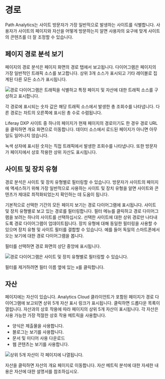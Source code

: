 # 경로

Path Analytics는 사이트 방문자가 가장 일반적으로 발생하는 사이트를 식별합니다. 사용자가 사이트의 페이지와 자산을 어떻게 방문하는지 알면 사용자의 요구에 맞게 사이트의 콘텐츠를 더 잘 조정할 수 있습니다.

## 페이지 경로 분석 보기

페이지의 경로 분석은 페이지 화면의 경로 탭에서 보고됩니다. 다이어그램은 페이지의 가장 일반적인 트래픽 소스를 보고합니다. 상위 3개 소스가 표시되고 기타 레이블로 집계된 다른 모든 소스가 표시됩니다.

![경로 다이어그램은 트래픽을 식별하고 특정 페이지 및 자산에 대한 트래픽 소스를 구성하고 표시합니다.](paths/images/01.png)

각 경로에 표시되는 숫자 값은 해당 트래픽 소스에서 발생한 총 조회수를 나타냅니다. 다른 경로는 차트의 오른쪽에 표시된 총 수로 수렴됩니다.

Liferay DXP 사이트 중 하나의 페이지가 현재 페이지의 경로이기도 한 경우 경로 URL을 클릭하면 개요 화면으로 이동합니다. 데이터 소스에서 로드된 페이지가 아니면 아무 일도 일어나지 않습니다.

녹색 상자에 표시된 숫자는 직접 트래픽에서 발생한 조회수를 나타냅니다. 또한 방문자가 페이지에서 상호 작용한 상위 자산도 표시됩니다.

## 사이트 및 장치 유형

경로 분석은 사이트 및 장치 유형별로 필터링할 수 있습니다. 방문자가 사이트의 페이지에 액세스하기 위해 가장 일반적으로 사용하는 사이트 및 장치 유형을 알면 사이트와 콘텐츠가 제대로 최적화되었는지 확인하는 데 도움이 됩니다.

기본적으로 선택한 기간의 모든 페이지 보기는 경로 다이어그램에 표시됩니다. 사이트 및 장치 유형별로 보고 있는 경로를 필터링합니다. 필터 메뉴를 클릭하고 경로 다이어그램을 보려는 하나의 사이트를 선택하십시오. 선택한 사이트에 대한 상위 경로만 나타내도록 경로 다이어그램이 업데이트됩니다. 장치 유형에 대해 동일한 필터링을 사용할 수 있으며 장치 유형 및 사이트 필터를 결합할 수 있습니다. 예를 들어 독일의 스마트폰에서 오는 보기에 대한 경로 다이어그램을 봅니다.

필터를 선택하면 경로 화면의 상단 중앙에 표시됩니다.

![경로 다이어그램은 사이트 및 장치 유형별로 필터링할 수 있습니다.](paths/images/02.png)

필터를 제거하려면 필터 이름 옆에 있는 x를 클릭합니다.

## 자산

페이지에는 자산이 있습니다. Analytics Cloud 클라이언트가 포함된 페이지가 경로 다이어그램에 보고되면 상위 5개 자산 표시 링크가 표시됩니다. 클릭하면 드롭다운 목록이 열립니다. 자산과의 상호 작용에 따라 페이지의 상위 5개 자산이 표시됩니다. 각 자산은 사용 가능한 가장 적절한 상호 작용 메트릭을 사용합니다.

* 양식은 제출물을 사용합니다.
* 블로그는 보기를 사용합니다.
* 문서 및 미디어 사용 다운로드
* 웹 콘텐츠는 보기를 사용합니다.

![상위 5개 자산이 각 페이지에 나열됩니다.](paths/images/03.png)

자산을 클릭하면 자산의 개요 페이지로 이동합니다. 자산 메트릭 분석에 대한 자세한 내용은 자산에 대한 설명서를 참조하십시오.
